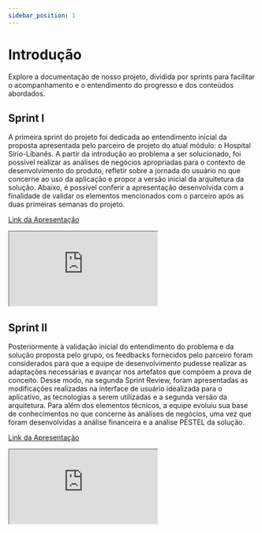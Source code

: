 ```yaml
---
sidebar_position: 1
---
```


# Introdução

Explore a documentação de nosso projeto, dividida por sprints para facilitar o acompanhamento e o entendimento do progresso e dos conteúdos abordados.

## Sprint I

A primeira sprint do projeto foi dedicada ao entendimento inicial da proposta apresentada pelo parceiro de projeto do atual módulo: o Hospital Sírio-Libanês. A partir da introdução ao problema a ser solucionado, foi possível realizar as análises de negócios apropriadas para o contexto de desenvolvimento do produto, refletir sobre a jornada do usuário no que concerne ao uso da aplicação e propor a versão inicial da arquitetura da solução. Abaixo, é possível conferir a apresentação desenvolvida com a finalidade de validar os elementos mencionados com o parceiro após as duas primeiras semanas do projeto.

[Link da Apresentação](https://www.canva.com/design/DAGDfBce7es/EZ7VDlYxEuZa39gu3vB-Eg/view?utm_content=DAGDfBce7es&utm_campaign=designshare&utm_medium=link&utm_source=editor)


<iframe loading="lazy"
    style={{ display: 'block', margin: 'auto', width: '100%', height: '55.7vh' }}
    src="https:&#x2F;&#x2F;www.canva.com&#x2F;design&#x2F;DAGDfBce7es&#x2F;pu4VF2frkxWTK35Y4SfuXw&#x2F;view?embed">
</iframe>

## Sprint II

Posteriormente à validação inicial do entendimento do problema e da solução proposta pelo grupo, os feedbacks fornecidos pelo parceiro foram considerados para que a equipe de desenvolvimento pudesse realizar as adaptações necessárias e avançar nos artefatos que compõem a prova de conceito. Desse modo, na segunda Sprint Review, foram apresentadas as modificações realizadas na interface de usuário idealizada para o aplicativo, as tecnologias a serem utilizadas e a segunda versão da arquitetura. Para além dos elementos técnicos, a equipe evoluiu sua base de conhecimentos no que concerne às análises de negócios, uma vez que foram desenvolvidas a análise financeira e a análise PESTEL da solução.

[Link da Apresentação](https://www.canva.com/design/DAGEyqM2EJU/zaw7sEu_0zSlcw6intv4fg/view?utm_content=DAGEyqM2EJU&utm_campaign=designshare&utm_medium=link&utm_source=editor)


<iframe loading="lazy"
    style={{ display: 'block', margin: 'auto', width: '100%', height: '55.7vh' }}
    src="https:&#x2F;&#x2F;www.canva.com&#x2F;design&#x2F;DAGEyqM2EJU&#x2F;yGp7tzc9UBFRYnYinvq3YA&#x2F;view?embed" >
</iframe>

